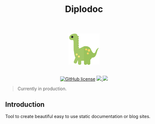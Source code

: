 <h1 align="center">
Diplodoc
<br> <br>
<p>
<img src="./static/diplodocus.svg" width="100" >
</p>
</h1>
<p align="center">

</p>

<p align="center">
<a href="https://github.com/Souvikns/diplodocx/blob/main/LICENSE"><img alt="GitHub license" src="https://img.shields.io/github/license/Souvikns/diplodocx"></a>
<a href="https://github.com/Souvikns/diplodocx/pulls">
<img src="https://img.shields.io/badge/PRs-open-green">
</a>
<a href="https://codecov.io/gh/Souvikns/diplodoc">
  <img src="https://codecov.io/gh/Souvikns/diplodoc/branch/main/graph/badge.svg?token=P7QSEXABD3"/>
</a>

</p>

> Currently in production. 


## Introduction
Tool to create beautiful easy to use static documentation or blog sites. 

